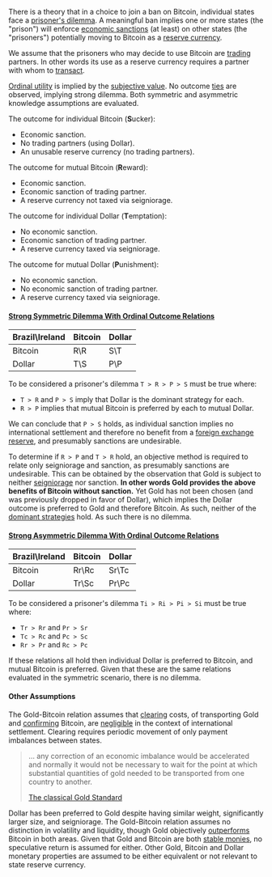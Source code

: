 There is a theory that in a choice to join a ban on Bitcoin, individual states face a [prisoner's dilemma](https://en.wikipedia.org/wiki/Prisoner%27s_dilemma). A meaningful ban implies one or more states (the "prison") will enforce [economic sanctions](https://www.cfr.org/backgrounder/what-are-economic-sanctions) (at least) on other states (the "prisoners") potentially moving to Bitcoin as a [reserve currency](https://en.wikipedia.org/wiki/Reserve_currency).

We assume that the prisoners who may decide to use Bitcoin are [trading](Glossary#trade) partners. In other words its use as a reserve currency requires a partner with whom to [transact](Glossary#transaction).

[Ordinal utility](https://en.wikipedia.org/wiki/Ordinal_utility) is implied by the [subjective value](https://en.wikipedia.org/wiki/Subjective_theory_of_value). No outcome [ties](https://en.wikipedia.org/wiki/Tie_(draw)) are observed, implying strong dilemma. Both symmetric and asymmetric knowledge assumptions are evaluated.

The outcome for individual Bitcoin (**S**ucker):
* Economic sanction.
* No trading partners (using Dollar).
* An unusable reserve currency (no trading partners).

The outcome for mutual Bitcoin (**R**eward):
* Economic sanction.
* Economic sanction of trading partner.
* A reserve currency not taxed via seigniorage.

The outcome for individual Dollar (**T**emptation):
* No economic sanction.
* Economic sanction of trading partner.
* A reserve currency taxed via seigniorage.

The outcome for mutual Dollar (**P**unishment):
* No economic sanction.
* No economic sanction of trading partner.
* A reserve currency taxed via seigniorage.

#### [Strong Symmetric Dilemma With Ordinal Outcome Relations](https://plato.stanford.edu/entries/prisoner-dilemma/#Symm2t2PDOrdiPayo)

|Brazil\Ireland|Bitcoin|Dollar|
|--------------|-------|------|
|Bitcoin       |R\R    |S\T   |
|Dollar        |T\S    |P\P   |

To be considered a prisoner's dilemma `T > R > P > S` must be true where:
* `T > R` and `P > S` imply that Dollar is the dominant strategy for each.
* `R > P` implies that mutual Bitcoin is preferred by each to mutual Dollar.

We can conclude that `P > S` holds, as individual sanction implies no international settlement and therefore no benefit from a [foreign exchange reserve](https://en.wikipedia.org/wiki/Foreign-exchange_reserves), and presumably sanctions are undesirable.

To determine if `R > P` and `T > R` hold, an objective method is required to relate only seigniorage and sanction, as presumably sanctions are undesirable. This can be obtained by the observation that Gold is subject to neither [seigniorage](https://en.wikipedia.org/wiki/Seigniorage) nor sanction. **In other words Gold provides the above benefits of Bitcoin without sanction.** Yet Gold has not been chosen (and was previously dropped in favor of Dollar), which implies the Dollar outcome is preferred to Gold and therefore Bitcoin. As such, neither of the [dominant strategies](https://en.wikipedia.org/wiki/Strategic_dominance) hold. As such there is no dilemma.

#### [Strong Asymmetric Dilemma With Ordinal Outcome Relations](https://plato.stanford.edu/entries/prisoner-dilemma/#Asym)

|Brazil\Ireland|Bitcoin|Dollar|
|--------------|-------|------|
|Bitcoin       |Rr\Rc  |Sr\Tc |
|Dollar        |Tr\Sc  |Pr\Pc |

To be considered a prisoner's dilemma `Ti > Ri > Pi > Si` must be true where:
* `Tr > Rr` and `Pr > Sr`
* `Tc > Rc` and `Pc > Sc`
* `Rr > Pr` and `Rc > Pc`

If these relations all hold then individual Dollar is preferred to Bitcoin, and mutual Bitcoin is preferred. Given that these are the same relations evaluated in the symmetric scenario, there is no dilemma.

#### Other Assumptions

The Gold-Bitcoin relation assumes that [clearing](https://en.wikipedia.org/wiki/Clearing_(finance)) costs, of transporting Gold and [confirming](Glossary#confirmation) Bitcoin, are [negligible](https://www.gold.org/about-gold/history-of-gold/the-gold-standard) in the context of international settlement. Clearing requires periodic movement of only payment imbalances between states.

> ... any correction of an economic imbalance would be accelerated and normally it would not be necessary to wait for the point at which substantial quantities of gold needed to be transported from one country to another.
>
> [The classical Gold Standard](https://www.gold.org/about-gold/history-of-gold/the-gold-standard)

Dollar has been preferred to Gold despite having similar weight, significantly larger size, and seigniorage. The Gold-Bitcoin relation assumes no distinction in volatility and liquidity, though Gold objectively [outperforms](https://coinweek.com/bullion-report/bitcoin-vs-gold-10-crystal-clear-comparisons/) Bitcoin in both areas. Given that Gold and Bitcoin are both [stable monies](Stability-Property), no speculative return is assumed for either. Other Gold, Bitcoin and Dollar monetary properties are assumed to be either equivalent or not relevant to state reserve currency.
